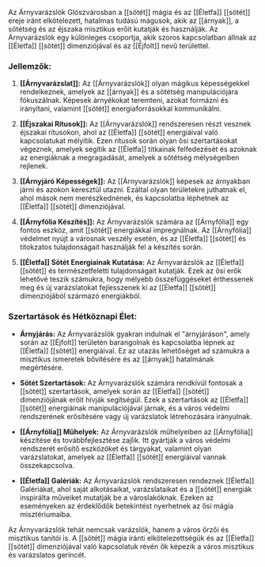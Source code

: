 Az Árnyvarázslók Glószvárosban a [[sötét]] mágia és az [[Életfa]] [[sötét]] ereje iránt elkötelezett, hatalmas tudású mágusok, akik az [[árnyak]], a sötétség és az éjszaka misztikus erőit kutatják és használják. Az Árnyvarázslók egy különleges csoportja, akik szoros kapcsolatban állnak az [[Életfa]] [[sötét]] dimenziójával és az [[Éjfolt]] nevű területtel.

### Jellemzők:

1. **[[Árnyvarázslat]]:** Az [[Árnyvarázslók]] olyan mágikus képességekkel rendelkeznek, amelyek az [[árnyak]] és a sötétség manipulációjára fókuszálnak. Képesek árnyékokat teremteni, azokat formázni és irányítani, valamint [[sötét]] energiaforrásokkal kommunikálni.
    
2. **[[Éjszakai Rítusok]]:** Az [[Árnyvarázslók]] rendszeresen részt vesznek éjszakai rítusokon, ahol az [[Életfa]] [[sötét]] energiáival való kapcsolatukat mélyítik. Ezen rítusok során olyan ősi szertartásokat végeznek, amelyek segítik az [[Életfa]] titkainak felfedezését és azoknak az energiáknak a megragadását, amelyek a sötétség mélységeiben rejlenek.
    
3. **[[Árnyjáró Képességek]]:** Az [[Árnyvarázslók]] képesek az árnyakban járni és azokon keresztül utazni. Ezáltal olyan területekre juthatnak el, ahol mások nem merészkednének, és kapcsolatba léphetnek az [[Életfa]] [[sötét]] dimenziójával.
    
4. **[[Árnyfólia Készítés]]:** Az Árnyvarázslók számára az [[Árnyfólia]] egy fontos eszköz, amit [[sötét]] energiákkal impregnálnak. Az [[Árnyfólia]] védelmet nyújt a városnak veszély esetén, és az [[Életfa]] [[sötét]] és titokzatos tulajdonságait használják fel a készítés során.
    
5. **[[Életfa]] Sötét Energiainak Kutatása:** Az Árnyvarázslók az [[Életfa]] [[sötét]] és természetfeletti tulajdonságait kutatják. Ezek az ősi erők lehetővé teszik számukra, hogy mélyebb összefüggéseket érthessenek meg és új varázslatokat fejlesszenek ki az [[Életfa]] [[sötét]] dimenziójából származó energiákból.
    

### Szertartások és Hétköznapi Élet:

- **Árnyjárás:** Az Árnyvarázslók gyakran indulnak el "árnyjáráson", amely során az [[Éjfolt]] területén barangolnak és kapcsolatba lépnek az [[Életfa]] [[sötét]] energiáival. Ez az utazás lehetőséget ad számukra a misztikus ismeretek bővítésére és az [[árnyak]] hatalmának megértésére.
    
- **Sötét Szertartások:** Az Árnyvarázslók számára rendkívül fontosak a [[sötét]] szertartások, amelyek során az [[Életfa]] [[sötét]] dimenziójának erőit hívják segítségül. Ezek a szertartások az [[Életfa]] [[sötét]] energiáinak manipulációjával járnak, és a város védelmi rendszerének erősítésére vagy új varázslatok létrehozására irányulnak.
    
- **[[Árnyfólia]] Műhelyek:** Az Árnyvarázslók műhelyeiben az [[Árnyfólia]] készítése és továbbfejlesztése zajlik. Itt gyártják a város védelmi rendszerét erősítő eszközöket és tárgyakat, valamint olyan varázslatokat, amelyek az [[Életfa]] [[sötét]] energiáival vannak összekapcsolva.
    
- **[[Életfa]] Galériák:** Az Árnyvarázslók rendszeresen rendeznek [[Életfa]] Galériákat, ahol saját alkotásaikat, varázslataikat és a [[sötét]] energiák inspirálta műveiket mutatják be a városlakóknak. Ezeken az eseményeken az érdeklődők betekintést nyerhetnek az ősi mágia misztériumaiba.
    

Az Árnyvarázslók tehát nemcsak varázslók, hanem a város őrzői és misztikus tanítói is. A [[sötét]] mágia iránti elkötelezettségük és az [[Életfa]] [[sötét]] dimenziójával való kapcsolatuk révén ők képezik a város misztikus és varázslatos gerincét.